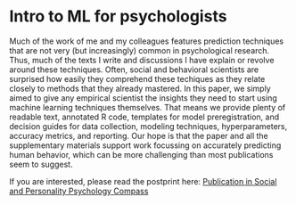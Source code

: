 <h1> Intro to ML for psychologists </h1>

Much of the work of me and my colleagues features prediction techniques that are not very (but increasingly) common in psychological research. Thus, much of the texts I write and discussions I have explain or revolve around these techniques. Often, social and behavioral scientists are surprised how easily they comprehend these techiques as they relate closely to methods that they already mastered. In this paper, we simply aimed to give any empirical scientist the insights they need to start using machine learning techniques themselves. That means we provide plenty of readable text, annotated R code, templates for model preregistration, and decision guides for data collection, modeling techniques, hyperparameters, accuracy metrics, and reporting. 
Our hope is that the paper and all the supplementary materials support work focussing on accurately predicting human behavior, which can be more challenging than most publications seem to suggest.

If you are interested, please read the postprint here: [Publication in Social and Personality Psychology Compass](https://osf.io/g2byv/)
